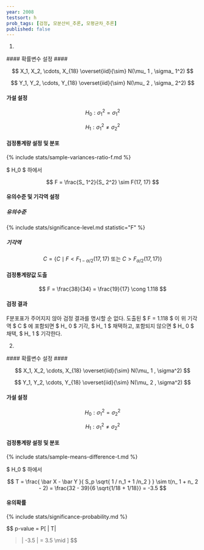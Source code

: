 ```yaml
---
year: 2008
testsort: h
prob_tags: [검정, 모분산비_추론, 모평균차_추론]
published: false
---
```

1)

<div>
#### 확률변수 설정 ####

$$ X_1, X_2, \cdots, X_{18} \overset{iid}{\sim} N(\mu_ 1 , \sigma_ 1^2) $$

$$ Y_1, Y_2, \cdots, Y_{18} \overset{iid}{\sim} N(\mu_ 2 , \sigma_ 2^2) $$

#### 가설 설정 ####

$$ H_ 0 : \sigma_ 1^2 = \sigma_ 1^2 $$

$$ H_ 1 : \sigma_ 1^2 \neq \sigma_ 2^2 $$

#### 검정통계량 설정 및 분포 ####

{% include stats/sample-variances-ratio-f.md %}

$ H_0 $ 하에서

$$ F = \frac{S_ 1^2}{S_ 2^2} \sim F(17, 17) $$

#### 유의수준 및 기각역 설정 ####

##### 유의수준 #####

{% include stats/significance-level.md statistic="F" %}

##### 기각역 #####

$$ C = \{ C \mid F < F_ {1 - \alpha / 2} (17, 17)\text{  또는 }C > F_ {\alpha / 2} (17, 17) \} $$

#### 검정통계량값 도출 ####

$$ F = \frac{38}{34} = \frac{19}{17} \cong 1.118 $$

#### 검정 결과 ####

F분포표가 주어지지 않아 검정 결과를 명시할 순 없다.
도출된 $ F = 1.118 $ 이 위 기각역 $ C $ 에 포함되면 $ H_ 0 $ 기각, $ H_ 1 $ 채택하고,
포함되지 않으면 $ H_ 0 $ 채택, $ H_ 1 $ 기각한다.

</div>

2)

<div>
#### 확률변수 설정 ####

$$ X_1, X_2, \cdots, X_{18} \overset{iid}{\sim} N(\mu_ 1 , \sigma^2) $$

$$ Y_1, Y_2, \cdots, Y_{18} \overset{iid}{\sim} N(\mu_ 2 , \sigma^2) $$

#### 가설 설정 ####

$$ H_ 0 : \sigma_ 1^2 = \sigma_ 2^2 $$

$$ H_ 1 : \sigma_ 1^2 \neq \sigma_ 2^2 $$

#### 검정통계량 설정 및 분포 ####

{% include stats/sample-means-difference-t.md %}

$ H_0 $ 하에서

$$ T = \frac{ \bar X - \bar Y }{ S_p \sqrt{ 1 / n_1 + 1 /n_2 } } \sim t(n_ 1 + n_ 2 - 2) = \frac{32 - 39}{6 \sqrt{1/18 + 1/18}} = -3.5 $$

#### 유의확률 ####

{% include stats/significance-probability.md %}

$$ p-value = P[ |
T|
 > |
 -3.5
 | = 3.5 \mid ] $$

</div>